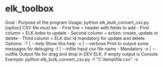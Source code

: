 # elk_toolbox

Goal : Purpose of the program
Usage: python elk_bulk_convert_csv.py [option]
       CSV file must be:
        - First line = header with fields to add
        - First column = ELK index to update
        - Second column = action: create, update or delete
        - Third column = ELK doc id mandatory for update and delete
Options:
  -? | --help	    Show this help
  -v | --verbose    Print to output some messages for debuging
  -f | --infile     Input csv file name - Mandatory
  -o | --outfile    Output file for drag and drop in DEV ELK, if empty output is Console
Exemple:
python elk_bulk_convert_csv.py -f "C:\\temp\\file.csv" -v

